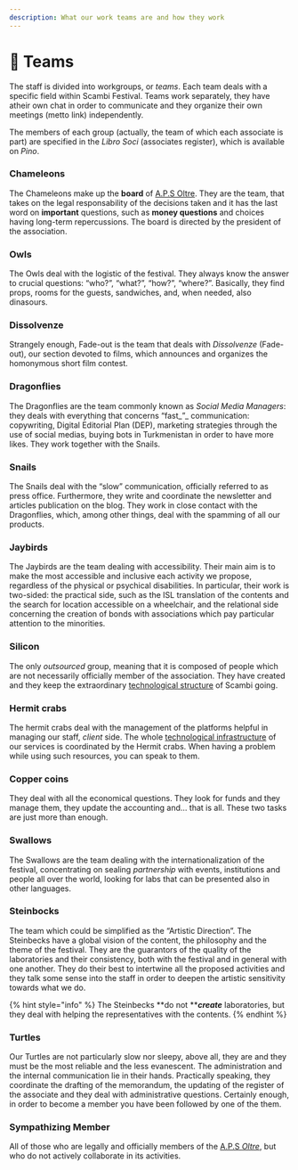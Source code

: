```yaml
---
description: What our work teams are and how they work
---
```


# 💑 Teams

The staff is divided into workgroups, or _teams_. Each team deals with a specific field within Scambi Festival. Teams work separately, they have atheir own chat in order to communicate and they organize their own meetings (metto link) independently.

The members of each group (actually, the team of which each associate is part) are specified in the _Libro Soci_ (associates register), which is available on _Pino_.

### Chameleons

The Chameleons make up the **board** of [A.P.S Oltre](../../associazione/). They are the team, that takes on the legal responsability of the decisions taken and it has the last word on **important** questions, such as **money questions** and choices having long-term repercussions. The board is directed by the president of the association.

### Owls

The Owls deal with the logistic of the festival. They always know the answer to crucial questions: “who?”, “what?”, “how?”, “where?”. Basically, they find props, rooms for the guests, sandwiches, and, when needed, also dinasours.

### Dissolvenze

Strangely enough, Fade-out is the team that deals with _Dissolvenze_ (Fade-out), our section devoted to films, which announces and organizes the homonymous short film contest.

### Dragonflies

The Dragonflies are the team commonly known as _Social Media Managers_: they deals with everything that concerns “fast_”_ communication: copywriting, Digital Editorial Plan (DEP), marketing strategies through the use of social medias, buying bots in Turkmenistan in order to have more likes. They work together with the Snails.

### Snails

The Snails deal with the “slow” communication, officially referred to as press office. Furthermore, they write and coordinate the newsletter and articles publication on the blog. They work in close contact with the Dragonflies, which, among other things, deal with the spamming of all our products.

### Jaybirds

The Jaybirds are the team dealing with accessibility. Their main aim is to make the most accessible and inclusive each activity we propose, regardless of the physical or psychical disabilities. In particular, their work is two-sided: the practical side, such as the ISL translation of the contents and the search for location accessible on a wheelchair, and the relational side concerning the creation of bonds with associations which pay particular attention to the minorities.

### Silicon

The only _outsourced_ group, meaning that it is composed of people which are not necessarily officially member of the association. They have created and they keep the extraordinary [technological structure](../../base-knowledge/piattaforme-e-strumenti/) of Scambi going.

### Hermit crabs

The hermit crabs deal with the management of the platforms helpful in managing our staff, _client_ side. The whole [technological infrastructure](../../base-knowledge/piattaforme-e-strumenti/) of our services is coordinated by the Hermit crabs. When having a problem while using such resources, you can speak to them.

### Copper coins

They deal with all the economical questions. They look for funds and they manage them, they update the accounting and… that is all. These two tasks are just more than enough.

### Swallows

The Swallows are the team dealing with the internationalization of the festival, concentrating on sealing _partnership_ with events, institutions and people all over the world, looking for labs that can be presented also in other languages.

### Steinbocks

The team which could be simplified as the “Artistic Direction”. The Steinbecks have a global vision of the content, the philosophy and the theme of the festival. They are the guarantors of the quality of the laboratories and their consistency, both with the festival and in general with one another. They do their best to intertwine all the proposed activities and they talk some sense into the staff in order to deepen the artistic sensitivity towards what we do.

{% hint style="info" %}
The Steinbecks **do not **_**create**_ laboratories, but they deal with helping the representatives with the contents.
{% endhint %}

### Turtles

Our Turtles are not particularly slow nor sleepy, above all, they are and they must be the most reliable and the less evanescent. The administration and the internal communication lie in their hands. Practically speaking, they coordinate the drafting of the memorandum, the updating of the register of the associate and they deal with administrative questions. Certainly enough, in order to become a member you have been followed by one of the them.

### Sympathizing Member

All of those who are legally and officially members of the [A.P.S _Oltre_](../../associazione/), but who do not actively collaborate in its activities.

